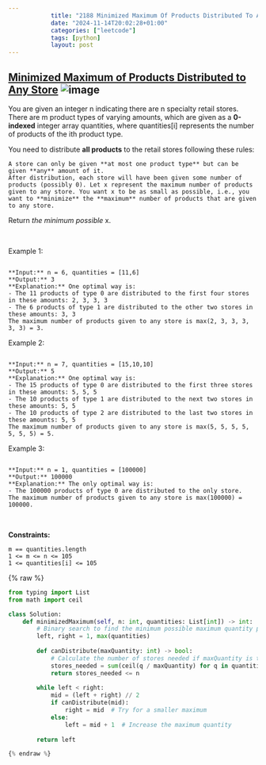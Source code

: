 ```yaml
---
            title: "2188 Minimized Maximum Of Products Distributed To Any Store"
            date: "2024-11-14T20:02:28+01:00"
            categories: ["leetcode"]
            tags: [python]
            layout: post
---
```

            
## [Minimized Maximum of Products Distributed to Any Store](https://leetcode.com/problems/minimized-maximum-of-products-distributed-to-any-store) ![image](https://img.shields.io/badge/Difficulty-Medium-orange)

You are given an integer n indicating there are n specialty retail stores. There are m product types of varying amounts, which are given as a **0-indexed** integer array quantities, where quantities[i] represents the number of products of the ith product type.

You need to distribute **all products** to the retail stores following these rules:

	A store can only be given **at most one product type** but can be given **any** amount of it.
	After distribution, each store will have been given some number of products (possibly 0). Let x represent the maximum number of products given to any store. You want x to be as small as possible, i.e., you want to **minimize** the **maximum** number of products that are given to any store.

Return *the minimum possible* x.

 

Example 1:

```

**Input:** n = 6, quantities = [11,6]
**Output:** 3
**Explanation:** One optimal way is:
- The 11 products of type 0 are distributed to the first four stores in these amounts: 2, 3, 3, 3
- The 6 products of type 1 are distributed to the other two stores in these amounts: 3, 3
The maximum number of products given to any store is max(2, 3, 3, 3, 3, 3) = 3.

```

Example 2:

```

**Input:** n = 7, quantities = [15,10,10]
**Output:** 5
**Explanation:** One optimal way is:
- The 15 products of type 0 are distributed to the first three stores in these amounts: 5, 5, 5
- The 10 products of type 1 are distributed to the next two stores in these amounts: 5, 5
- The 10 products of type 2 are distributed to the last two stores in these amounts: 5, 5
The maximum number of products given to any store is max(5, 5, 5, 5, 5, 5, 5) = 5.

```

Example 3:

```

**Input:** n = 1, quantities = [100000]
**Output:** 100000
**Explanation:** The only optimal way is:
- The 100000 products of type 0 are distributed to the only store.
The maximum number of products given to any store is max(100000) = 100000.

```

 

**Constraints:**

	m == quantities.length
	1 <= m <= n <= 105
	1 <= quantities[i] <= 105

{% raw %}
```python
from typing import List
from math import ceil

class Solution:
    def minimizedMaximum(self, n: int, quantities: List[int]) -> int:
        # Binary search to find the minimum possible maximum quantity per store
        left, right = 1, max(quantities)
        
        def canDistribute(maxQuantity: int) -> bool:
            # Calculate the number of stores needed if maxQuantity is the maximum each store can have
            stores_needed = sum(ceil(q / maxQuantity) for q in quantities)
            return stores_needed <= n
        
        while left < right:
            mid = (left + right) // 2
            if canDistribute(mid):
                right = mid  # Try for a smaller maximum
            else:
                left = mid + 1  # Increase the maximum quantity
        
        return left

{% endraw %}
